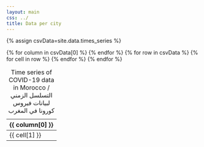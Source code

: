 ```yaml
---
layout: main
css: ../
title: Data per city
---
```


{% assign csvData=site.data.times_series %}

<table>
    <caption>Time series of COVID-19 data in Morocco / التسلسل الزمني لبيانات فيروس كورونا في المغرب</caption>
    <thead>
    {% for column in csvData[0] %}
        <th>{{ column[0] }}</th>
    {% endfor %}
    </thead>
    <tbody>
    {% for row in csvData %}
        <tr>
        {% for cell in row %}
            <td>{{ cell[1] }}</td>
        {% endfor %}
        </tr>
    {% endfor %}
    </tbody>
</table>